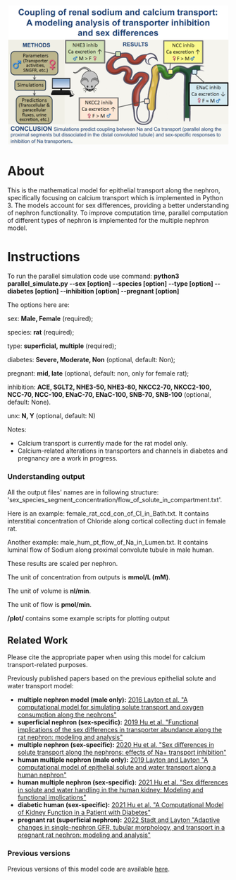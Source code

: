 <p align="center"><img src="./readme_images/banner.png" width=500 /></p>

# About
This is the mathematical model for epithelial transport along the nephron, specifically focusing on calcium transport which is implemented in Python 3. The models account for sex differences, providing a better understanding of nephron functionality. To improve computation time, parallel computation of different types of nephron is implemented for the multiple nephron model. 

# Instructions
To run the parallel simulation code use command: **python3 parallel_simulate.py --sex [option] --species [option] --type [option] --diabetes [option] --inhibition [option] --pregnant [option]**

The options here are:

sex: **Male, Female** (required);

species: **rat** (required);

type: **superficial, multiple** (required);

diabetes: **Severe, Moderate, Non** (optional, default: Non);

pregnant: **mid, late** (optional, default: non, only for female rat);

inhibition: **ACE, SGLT2, NHE3-50, NHE3-80, NKCC2-70, NKCC2-100, NCC-70, NCC-100, ENaC-70, ENaC-100, SNB-70, SNB-100** (optional, default: None).

unx: **N, Y** (optional, default: N)

Notes:
* Calcium transport is currently made for the rat model only.
* Calcium-related alterations in transporters and channels in diabetes and pregnancy are a work in progress. 

### Understanding output

All the output files' names are in following structure: 'sex_species_segment_concentration/flow_of_solute_in_compartment.txt'. 

Here is an example: female_rat_ccd_con_of_Cl_in_Bath.txt. It contains interstitial concentration of Chloride along cortical collecting duct in female rat.

Another example: male_hum_pt_flow_of_Na_in_Lumen.txt. It contains luminal flow of Sodium along proximal convolute tubule in male human.

These results are scaled per nephron.

The unit of concentration from outputs is **mmol/L (mM)**.

The unit of volume is **nl/min**.

The unit of flow is **pmol/min**.

**/plot/** contains some example scripts for plotting output

## Related Work
Please cite the appropriate paper when using this model for calcium transport-related purposes.



Previously published papers based on the previous epithelial solute and water transport model:
* **multiple nephron model (male only):** [2016 Layton et al. "A computational model for simulating solute transport and oxygen consumption along the nephrons"](https://journals.physiology.org/doi/full/10.1152/ajprenal.00293.2016)
* **superficial nephron (sex-specific):** [2019 Hu et al. "Functional implications of the sex differences in transporter abundance along the rat nephron: modeling and analysis"](https://journals.physiology.org/doi/full/10.1152/ajprenal.00352.2019)
* **multiple nephron (sex-specific):** [2020 Hu et al. "Sex differences in solute transport along the nephrons: effects of Na+ transport inhibition"](https://journals.physiology.org/doi/abs/10.1152/ajprenal.00240.2020?rfr_dat=cr_pub++0pubmed&url_ver=Z39.88-2003&rfr_id=ori%3Arid%3Acrossref.org)
* **human multiple nephron (male only):** [2019 Layton and Layton "A computational model of epithelial solute and water transport along a human nephron"](https://journals.plos.org/ploscompbiol/article?rev=2&id=10.1371/journal.pcbi.1006108)
* **human multiple nephron (sex-specific):** [2021 Hu et al. "Sex differences in solute and water handling in the human kidney: Modeling and functional implications"](https://www.sciencedirect.com/science/article/pii/S2589004221006350)
* **diabetic human (sex-specific):** [2021 Hu et al. "A Computational Model of Kidney Function in a Patient with Diabetes"](https://www.mdpi.com/1422-0067/22/11/5819)
* **pregnant rat (superficial nephron):** [2022 Stadt and Layton "Adaptive changes in single-nephron GFR, tubular morphology, and transport in a pregnant rat nephron: modeling and analysis"](https://journals.physiology.org/doi/abs/10.1152/ajprenal.00264.2021)

### Previous versions
Previous versions of this model code are available [here](https://github.com/uwrhu).
